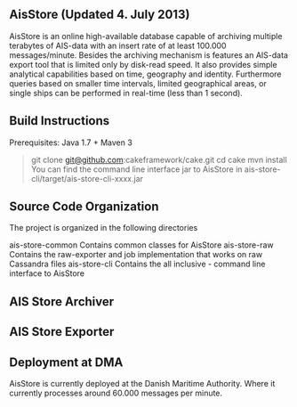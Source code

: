 AisStore (Updated 4. July 2013)
-------------------------------------------------------------------------------
AisStore is an online high-available database capable of archiving multiple terabytes of AIS-data with an insert rate of at least 100.000 messages/minute. 
Besides the archiving mechanism is features an AIS-data export tool that is limited only by disk-read speed. 
It also provides simple analytical capabilities based on
time, geography and identity. Furthermore queries based on smaller time intervals,
limited geographical areas, or single ships can be performed in real-time (less than 1 second).


Build Instructions
-------------------------------------------------------------------------------
Prerequisites: Java 1.7 + Maven 3
> git clone git@github.com:cakeframework/cake.git
> cd cake
> mvn install
You can find the command line interface jar to AisStore in ais-store-cli/target/ais-store-cli-xxxx.jar

Source Code Organization
-------------------------------------------------------------------------------
The project is organized in the following directories

ais-store-common     Contains common classes for AisStore
ais-store-raw        Contains the raw-exporter and job implementation that works on raw Cassandra files
ais-store-cli        Contains the all inclusive - command line interface to AisStore


AIS Store Archiver
-------------------------------------------------------------------------------
 


AIS Store Exporter
-------------------------------------------------------------------------------



Deployment at DMA
-------------------------------------------------------------------------------
AisStore is currently deployed at the Danish Maritime Authority.
Where it currently processes around 60.000 messages per minute.
